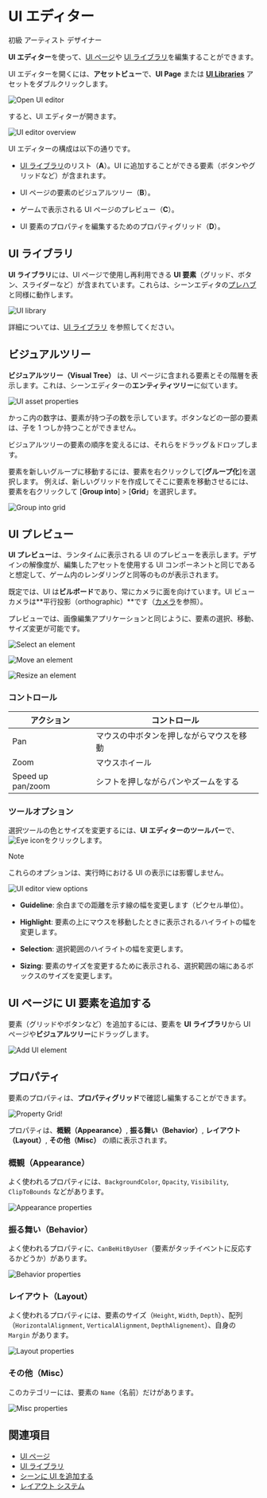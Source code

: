 # UI エディター
<!--
# UI editor
-->

<span class="label label-doc-level">初級</span>
<span class="label label-doc-audience">アーティスト</span>
<span class="label label-doc-audience">デザイナー</span>
<!--
<span class="label label-doc-level">Beginner</span>
<span class="label label-doc-audience">Artist</span>
<span class="label label-doc-audience">Designer</span>
-->

**UI エディター**を使って、[UI ページ](ui-pages.md)や [UI ライブラリ](ui-libraries.md)を編集することができます。
<!--
You can edit [UI pages](ui-pages.md) and [UI libraries](ui-libraries.md) with the **UI editor**.
-->

UI エディターを開くには、**アセットビュー**で、**UI Page** または **[UI Libraries](ui-libraries.md)** アセットをダブルクリックします。
<!--
To open the editor, in the **Asset View**, double-click a **UI page** or **[UI library](ui-libraries.md)**.
-->

![Open UI editor](media/open-UI-editor.png)

すると、UI エディターが開きます。
<!--
The UI editor opens.
-->

![UI editor overview](media/ui-editor-overview.png)

UI エディターの構成は以下の通りです。
<!--
The UI editor comprises:
-->

* [UI ライブラリ](ui-libraries.md)のリスト（**A**）。UI に追加することができる要素（ボタンやグリッドなど）が含まれます。

* UI ページの要素のビジュアルツリー（**B**）。

* ゲームで表示される UI ページのプレビュー（**C**）。

* UI 要素のプロパティを編集するためのプロパティグリッド（**D**）。

<!--
* the list of [UI libraries](ui-libraries.md) (**A**), which contain the elements (such as buttons and grids) you can add to your UI

* a visual tree of the elements in the UI page (**B**)

* a preview of the UI page as it appears in the game (**C**)

* a Property Grid (**D**) to edit the properties of your UI elements
-->

## UI ライブラリ
<!--
## UI libraries
-->

**UI ライブラリ**には、UI ページで使用し再利用できる **UI 要素**（グリッド、ボタン、スライダーなど）が含まれています。これらは、シーンエディタの[プレハブ](../game-studio/prefabs/index.md) と同様に動作します。
<!--
A **UI library** contains **UI elements** (such as grids, buttons, sliders and so on) that you can use and re-use in your UI pages. They work similarly to [prefabs](../game-studio/prefabs/index.md) in the Scene Editor.
-->

![UI library](media/UI-library.png)

詳細については、[UI ライブラリ](ui-libraries.md) を参照してください。
<!--
For more information, see [UI libraries](ui-libraries.md).
-->

## ビジュアルツリー
<!--
## Visual tree
-->

**ビジュアルツリー（Visual Tree）** は、UI ページに含まれる要素とその階層を表示します。これは、シーンエディターの**エンティティツリー**に似ています。
<!--
The **visual tree** shows the elements in the UI page and their hierarchy. This is similar to the **Entity Tree** in the Scene Editor.
-->

![UI asset properties](media/ui-editor-visual-tree.png)

かっこ内の数字は、要素が持つ子の数を示しています。ボタンなどの一部の要素は、子を 1 つしか持つことができません。
<!--
The number in parentheses indicates the number of children an element has. Some elements, such as buttons, can only have one child.
-->

ビジュアルツリーの要素の順序を変えるには、それらをドラッグ＆ドロップします。
<!--
To re-order elements in the visual tree, drag and drop them.
-->

要素を新しいグループに移動するには、要素を右クリックして[**グループ化**]を選択します。
例えば、新しいグリッドを作成してそこに要素を移動させるには、要素を右クリックして [**Group into**] > [**Grid**」を選択します。
<!--
To move an element to a new group, right-click the element and select **Group into**. For example, to create a new grid and move an element into it, right-click the element and select **Group into > Grid**.
-->

![Group into grid](media/group-into-grid.png)

## UI プレビュー
<!--
## UI preview
-->

**UI プレビュー**は、ランタイムに表示される UI のプレビューを表示します。デザインの解像度が、編集したアセットを使用する UI コンポーネントと同じであると想定して、ゲーム内のレンダリングと同等のものが表示されます。
<!--
The **UI preview** displays a preview of the UI as it appears at runtime. The rendering is equivalent to the rendering in the game, assuming the design resolution is the same as the UI component that uses the edited asset.
-->

既定では、UI は**ビルボード**であり、常にカメラに面を向けています。UI ビューカメラは**平行投影（orthographic）**です（[カメラ](../graphics/cameras/index.md)を参照）。
<!--
By default, the UI is a **billboard**, meaning it always faces the camera. The UI view camera is **orthographic** (see [Cameras](../graphics/cameras/index.md)). 
-->

プレビューでは、画像編集アプリケーションと同じように、要素の選択、移動、サイズ変更が可能です。
<!--
You can select, move, and resize elements in the preview as you do in image editing applications.
-->

![Select an element](media/ui-editor-selecting.gif)

![Move an element](media/ui-editor-moving.gif)

![Resize an element](media/ui-editor-resizing.gif)

### コントロール
<!--
### Controls
-->

| アクション         | コントロール
|-------------------|--------------------------------------
| Pan               | マウスの中ボタンを押しながらマウスを移動
| Zoom              | マウスホイール
| Speed up pan/zoom | シフトを押しながらパンやズームをする

<!--
| Action            | Control                              
|-------------------|--------------------------------------
| Pan               | Hold middle mouse button + move mouse
| Zoom              | Mouse wheel                    
| Speed up pan/zoom | Hold shift while panning or zooming
-->

### ツールオプション
<!--
### Tool options
-->

選択ツールの色とサイズを変更するには、**UI エディターのツールバー**で、 ![Eye icon](media/eye-icon.png)をクリックします。
<!--
To change the color and size of the selection tools, in the **UI editor toolbar**, click ![Eye icon](media/eye-icon.png)
-->

> [!Note]
> これらのオプションは、実行時における UI の表示には影響しません。

<!--
> [!Note]
> These options have no effect on how the UI is displayed at runtime.
-->

![UI editor view options](media/ui-editor-view-options.png)

* **Guideline**: 余白までの距離を示す線の幅を変更します（ピクセル単位）。

* **Highlight**: 要素の上にマウスを移動したときに表示されるハイライトの幅を変更します。

* **Selection**: 選択範囲のハイライトの幅を変更します。

* **Sizing**: 要素のサイズを変更するために表示される、選択範囲の端にあるボックスのサイズを変更します。

<!--
* **Guideline**: changes the width of the lines that indicate the distance to the margins (in pixels)

* **Highlight**: changes the width of the highlight that appears when you move your mouse over an element

* **Selection**: changes the width of the selection highlight

* **Sizing**: changes the size of the boxes at the edges of selections used to resize elements
-->

## UI ページに UI 要素を追加する
<!--
## Add a UI element to a UI page
-->

要素（グリッドやボタンなど）を追加するには、要素を **UI ライブラリ**から UI ページや**ビジュアルツリー**にドラッグします。
<!--
To add an element (such as a grid or button), drag it from the **UI library** to the UI page or the **visual tree**.
-->

![Add UI element](media/add-ui-element.gif)

## プロパティ
<!--
## Properties
-->

要素のプロパティは、**プロパティグリッド**で確認し編集することができます。
<!--
You can view and edit element properties in the **Property Grid**.
-->

![Property Grid!](media/element-property-grid.png)

プロパティは、**概観（Appearance）**, **振る舞い（Behavior）**, **レイアウト（Layout）**, **その他（Misc）** の順に表示されます。
<!--
Properties are sorted by **Appearance**, **Behavior**, **Layout** and **Misc**.
-->

### 概観（Appearance）
<!--
### Appearance
-->

よく使われるプロパティには、`BackgroundColor`, `Opacity`, `Visibility`, `ClipToBounds` などがあります。
<!--
Commonly used properties include `BackgroundColor`, `Opacity`, `Visibility` and `ClipToBounds`.
-->

![Appearance properties](media/appearance-properties.png)

### 振る舞い（Behavior）
<!--
### Behavior
-->

よく使われるプロパティに、`CanBeHitByUser`（要素がタッチイベントに反応するかどうか）があります。
<!--
Commonly used properties include whether the element responds to touch events(`CanBeHitByUser`).
-->

![Behavior properties](media/behavior-properties.png)

### レイアウト（Layout）
<!--
### Layout
-->

よく使われるプロパティには、要素のサイズ（`Height`, `Width`, `Depth`）、配列（`HorizontalAlignment`, `VerticalAlignment`, `DepthAlignement`）、自身の `Margin` があります。
<!--
Commonly used properties include the size of the element (`Height`, `Width` and `Depth`), its alignment (`HorizontalAlignment`, `VerticalAlignment`, `DepthAlignement`) and its `Margin`.
-->

![Layout properties](media/layout-properties.png)

### その他（Misc）
<!--
### Misc
-->

このカテゴリーには、要素の `Name`（名前）だけがあります。
<!--
This category contains only the `Name` of the element.
-->

![Misc properties](media/misc-properties.png)

## 関連項目
<!--
## See also
-->

* [UI ページ](ui-pages.md)
* [UI ライブラリ](ui-libraries.md)
* [シーンに UI を追加する](add-a-ui-to-a-scene.md)
* [レイアウト システム](layout-system.md)

<!--
* [UI pages](ui-pages.md)
* [UI libraries](ui-libraries.md)
* [Add a UI to a scene](add-a-ui-to-a-scene.md)
* [Layout system](layout-system.md)
-->
